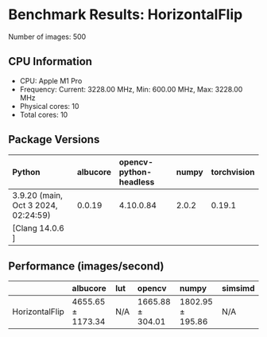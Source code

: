 # Benchmark Results: HorizontalFlip

Number of images: 500

## CPU Information

- CPU: Apple M1 Pro
- Frequency: Current: 3228.00 MHz, Min: 600.00 MHz, Max: 3228.00 MHz
- Physical cores: 10
- Total cores: 10

## Package Versions

| Python                                | albucore   | opencv-python-headless   | numpy   | torchvision   |
|:--------------------------------------|:-----------|:-------------------------|:--------|:--------------|
| 3.9.20 (main, Oct  3 2024, 02:24:59)  | 0.0.19     | 4.10.0.84                | 2.0.2   | 0.19.1        |
| [Clang 14.0.6 ]                       |            |                          |         |               |

## Performance (images/second)

|                | albucore          | lut   | opencv           | numpy            | simsimd   |
|:---------------|:------------------|:------|:-----------------|:-----------------|:----------|
| HorizontalFlip | 4655.65 ± 1173.34 | N/A   | 1665.88 ± 304.01 | 1802.95 ± 195.86 | N/A       |
